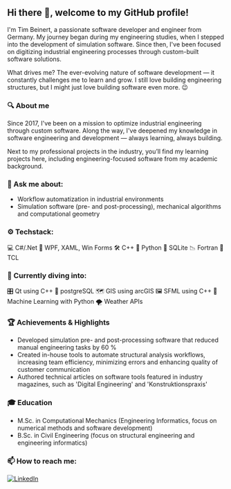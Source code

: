 ## Hi there 👋, welcome to my GitHub profile!

I'm Tim Beinert, a passionate software developer and engineer from Germany. My journey began during my engineering studies, when I stepped into the development of simulation software.
Since then, I've been focused on digitizing industrial engineering processes through custom-built software solutions.

What drives me? The ever-evolving nature of software development — it constantly challenges me to learn and grow.
I still love building engineering structures, but I might just love building software even more. 😉

### 🔍 About me
Since 2017, I've been on a mission to optimize industrial engineering through custom software.
Along the way, I've deepened my knowledge in software engineering and development — always learning, always building.

Next to my professional projects in the industry, you’ll find my learning projects here, including engineering-focused software from my academic background.

### 💬 Ask me about:
- Workflow automatization in industrial environments
- Simulation software (pre- and post-processing), mechanical algorithms and computational geometry

### ⚙️ Techstack:
💻 C#/.Net
🧱 WPF, XAML, Win Forms
🛠️ C++
🐍 Python
💾 SQLite
📉 Fortran
📜 TCL

### 🔧 Currently diving into:
🎛️ Qt using C++
🐘 postgreSQL
🗺️ GIS using arcGIS
🖼️ SFML using C++
🤖 Machine Learning with Python
🌪️ Weather APIs

### 🏆 Achievements & Highlights
- Developed simulation pre- and post-processing software that reduced manual engineering tasks by 60 %
- Created in-house tools to automate structural analysis workflows, increasing team efficiency, minimizing errors and enhancing quality of customer communication
- Authored technical articles on software tools featured in industry magazines, such as 'Digital Engineering' and 'Konstruktionspraxis'

### 🎓 Education
 - M.Sc. in Computational Mechanics (Engineering Informatics, focus on numerical methods and software development)
 - B.Sc. in Civil Engineering (focus on structural engineering and engineering informatics)

### 📫 How to reach me:
[![LinkedIn](https://img.shields.io/badge/LinkedIn-Profile-blue?logo=linkedin)](https://de.linkedin.com/in/tim-beinert-8970351a7)
